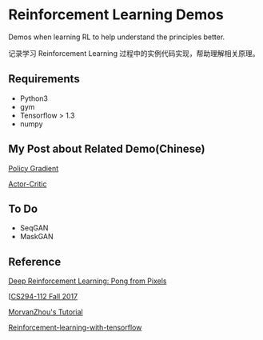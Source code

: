 # Reinforcement Learning Demos
Demos when learning RL to help understand the principles better.

记录学习 Reinforcement Learning 过程中的实例代码实现，帮助理解相关原理。

## Requirements

* Python3
* gym
* Tensorflow > 1.3
* numpy

## My Post about Related Demo(Chinese)

[Policy Gradient](http://tobiaslee.top/2018/03/06/Reinforcement-Learning1/) 

[Actor-Critic](http://tobiaslee.top/2018/03/09/Actor-Critic/) 

## To Do

* SeqGAN
* MaskGAN

## Reference

[Deep Reinforcement Learning: Pong from Pixels](http://karpathy.github.io/2016/05/31/rl/)

[[CS294-112 Fall 2017](https://www.youtube.com/playlist?list=PLkFD6_40KJIznC9CDbVTjAF2oyt8_VAe3)

[MorvanZhou's Tutorial](https://morvanzhou.github.io/)

[Reinforcement-learning-with-tensorflow](https://github.com/MorvanZhou/Reinforcement-learning-with-tensorflow)



